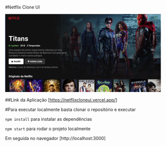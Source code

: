 #Netflix Clone UI

![Alt text](/./src/components/images/captura.png?raw=true "Netflix Clone UI ")

##Link da Aplicação
[https://netflixcloneui.vercel.app/]

#Para executar localmente basta clonar o repositório e executar 


`npm install`  para instalar as dependências

`npm start` para rodar o projeto localmente

Em seguida no navegador [http://localhost:3000]